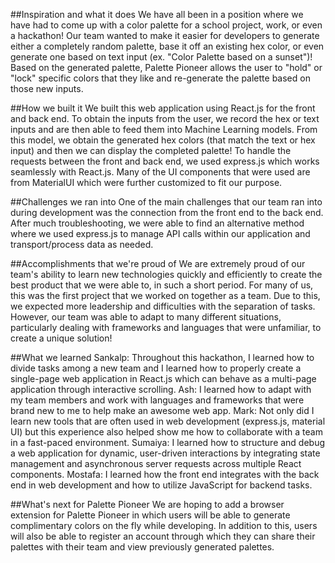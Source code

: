 ##Inspiration and what it does
We have all been in a position where we have had to come up with a color palette for a school project, work, or even a hackathon! Our team wanted to make it easier for developers to generate either a completely random palette, base it off an existing hex color, or even generate one based on text input (ex. "Color Palette based on a sunset")! Based on the generated palette, Palette Pioneer allows the user to "hold" or "lock" specific colors that they like and re-generate the palette based on those new inputs.

##How we built it
We built this web application using React.js for the front and back end. To obtain the inputs from the user, we record the hex or text inputs and are then able to feed them into Machine Learning models. From this model, we obtain the generated hex colors (that match the text or hex input) and then we can display the completed palette! To handle the requests between the front and back end, we used express.js which works seamlessly with React.js. Many of the UI components that were used are from MaterialUI which were further customized to fit our purpose.

##Challenges we ran into
One of the main challenges that our team ran into during development was the connection from the front end to the back end. After much troubleshooting, we were able to find an alternative method where we used express.js to manage API calls within our application and transport/process data as needed.

##Accomplishments that we're proud of
We are extremely proud of our team's ability to learn new technologies quickly and efficiently to create the best product that we were able to, in such a short period. For many of us, this was the first project that we worked on together as a team. Due to this, we expected more leadership and difficulties with the separation of tasks. However, our team was able to adapt to many different situations, particularly dealing with frameworks and languages that were unfamiliar, to create a unique solution!

##What we learned
Sankalp: Throughout this hackathon, I learned how to divide tasks among a new team and I learned how to properly create a single-page web application in React.js which can behave as a multi-page application through interactive scrolling. Ash: I learned how to adapt with my team members and work with languages and frameworks that were brand new to me to help make an awesome web app. Mark: Not only did I learn new tools that are often used in web development (express.js, material UI) but this experience also helped show me how to collaborate with a team in a fast-paced environment. Sumaiya: I learned how to structure and debug a web application for dynamic, user-driven interactions by integrating state management and asynchronous server requests across multiple React components. Mostafa: I learned how the front end integrates with the back end in web development and how to utilize JavaScript for backend tasks.

##What's next for Palette Pioneer
We are hoping to add a browser extension for Palette Pioneer in which users will be able to generate complimentary colors on the fly while developing. In addition to this, users will also be able to register an account through which they can share their palettes with their team and view previously generated palettes.
